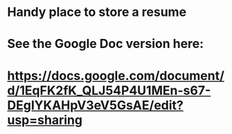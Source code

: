 # Handy place to store a resume
# See the Google Doc version here:
# https://docs.google.com/document/d/1EqFK2fK_QLJ54P4U1MEn-s67-DEgIYKAHpV3eV5GsAE/edit?usp=sharing
